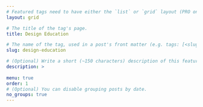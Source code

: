 ```yaml
---
# Featured tags need to have either the `list` or `grid` layout (PRO only).
layout: grid

# The title of the tag's page.
title: Design Education

# The name of the tag, used in a post's front matter (e.g. tags: [<slug>]).
slug: design-education

# (Optional) Write a short (~150 characters) description of this featured tag.
description: >
 
menu: true
order: 1
# (Optional) You can disable grouping posts by date.
no_groups: true
---
```

